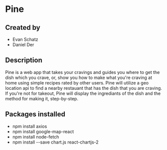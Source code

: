 # Pine

## Created by
- Evan Schatz
- Daniel Der 

## Description
Pine is a web app that takes your cravings and guides you where to get the dish which you crave, or, show you how to make what you're craving at home using simple recipes rated by other users. Pine will utilize a geo location api to find a nearby restauant that has the dish that you are craving. If you're not for takeout, Pine will display the ingrediants of the dish and the method for making it, step-by-step.

## Packages installed
- npm install axios
- npm install google-map-react
- npm install node-fetch
- npm install --save chart.js react-chartjs-2
